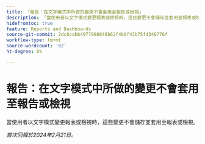 ```yaml
---
title: 「報告：在文字模式中所做的變更不會套用至報告或檢視」
description: 「當使用者以文字模式變更報表或檢視時，這些變更不會儲存並套用至報表或檢視。」
hidefromtoc: true
feature: Reports and Dashboards
source-git-commit: 2dc8cabb4977908846b62f4b9f43b75fd348776f
workflow-type: tm+mt
source-wordcount: '82'
ht-degree: 0%

---
```



# 報告：在文字模式中所做的變更不會套用至報告或檢視

當使用者以文字模式變更報表或檢視時，這些變更不會儲存並套用至報表或檢視。

_首次回報於2024年2月21日。_
